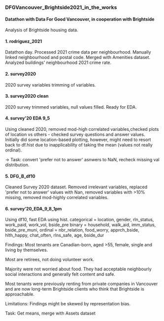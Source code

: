 ### DFGVancouver_Brightside2021_in_the_works

#### Datathon with Data For Good Vancouver, in cooperation with Brightside

Analysis of Brightside housing data.  

#### 1.  rodriguez_2021

Datathon day.  Processed 2021 crime data per neighbourhood.  Manually linked neighbourhood and postal code.  Merged with Amenities dataset.  Analyzed buildings' neighbourhood 2021 crime rate.

#### 2.  survey2020

2020 survey variables trimming of variables.

#### 3.  survey2020 clean

2020 survey trimmed variables, null values filled.  Ready for EDA.

#### 4.  survey'20 EDA 9_5

Using cleaned 2020, removed mod-high correlated variables,checked plots of location vs others - checked survey questions and answer values.  Initially did some location-based plotting, however, might need to resort back to df.hist due to inapplicability of taking the mean (values not really ordinal).

-> Task: convert 'prefer not to answer' asnwers to NaN, recheck missing val distribution.

#### 5.  DFG_B_df10

Cleaned Survey 2020 dataset.  Removed irrelevant variables, replaced 'prefer not to answer' values with Nan, removed variables with >10% missing, removed mod-highly correlated variables.

#### 6.  survey'20_EDA_9_8_1pm

Using df10, fast EDA using hist.
categorical = location, gender, rln_status, work_paid, work_vol, bside_pre
binary = household, walk_aid, imm_status, bside_pre_muni,
ordinal = nbr_relation, food_worry, apprch_bside, hlth_happy, chat_often, rlns_safe, age, bside_dur

Findings:
Most tenants are Canadian-born, aged >55, female, single and living by themselves.

Most are retirees, not doing volunteer work.

Majority were not worried about food. They had acceptable neighbourly social interactions and generally felt content and safe.

Most tenants were previously renting from private companies in Vancouver and are now long-term Brightside clients who think that Brightside is approachable.

Limitations:
Findings might be skewed by representation bias.

Task:  Get means, merge with Assets dataset
